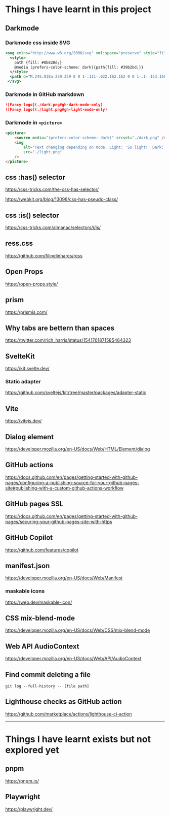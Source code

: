 # Things I have learnt in this project

## Darkmode

### Darkmode css inside SVG

```xml
<svg xmlns="http://www.w3.org/2000/svg" xml:space="preserve" style="fill-rule:evenodd;clip-rule:evenodd;stroke-linejoin:round;stroke-miterlimit:2" viewBox="0 0 649 230">
  <style>
    path {fill: #0b828d;}
    @media (prefers-color-scheme: dark){path{fill: #39b2bd;}}
  </style>
  <path d="M.245.018a.259.259 0 0 1-.111-.022.162.162 0 0 1-.1-.153.166.166 0 0 1 .068-.137.127.127 0 0 1 .07-.021c.023 0 .043.006.059.017a.076.076 0 0 1 .03.049.122.122 0 0 0-.083.027.096.096 0 0 0-.031.075c0 .029.009.052.026.069.017.017.04.026.069.026A.12.12 0 0 0 .33-.087a.125.125 0 0 0 .034-.09.17.17 0 0 0-.026-.089.774.774 0 0 0-.078-.102.836.836 0 0 1-.081-.106.18.18 0 0 1-.028-.098c0-.035.01-.066.029-.094a.2.2 0 0 1 .08-.065.266.266 0 0 1 .115-.024c.054 0 .097.013.129.038a.12.12 0 0 1 .049.102.104.104 0 0 1-.021.068.068.068 0 0 1-.055.026.071.071 0 0 1-.061-.031.091.091 0 0 0 .03-.037.113.113 0 0 0 .011-.048.069.069 0 0 0-.019-.051.07.07 0 0 0-.052-.019.082.082 0 0 0-.065.028.107.107 0 0 0-.026.073c0 .027.008.051.023.074a.666.666 0 0 0 .072.089c.027.029.048.053.065.074a.35.35 0 0 1 .042.071.234.234 0 0 1 .017.088.2.2 0 0 1-.036.116.234.234 0 0 1-.096.082.31.31 0 0 1-.137.03Z" style="fill-rule:nonzero" transform="translate(-7.76 172.322) scale(228.242)"/>
 </svg>

```

### Darkmode in GitHub markdown

```markdown
![Fancy logo](./dark.png#gh-dark-mode-only)
![Fancy logo](./light.png#gh-light-mode-only)
```

### Darkmode in `<picture>`

```html
<picture>
	<source media="(prefers-color-scheme: dark)" srcset="./dark.png" />
	<img
		alt="Text changing depending on mode. Light: 'So light!' Dark: 'So dark!'"
		src="./light.png"
	/>
</picture>
```

## css :has() selector

https://css-tricks.com/the-css-has-selector/

https://webkit.org/blog/13096/css-has-pseudo-class/

## css :is() selector

https://css-tricks.com/almanac/selectors/i/is/

## ress.css

https://github.com/filipelinhares/ress

## Open Props

https://open-props.style/

## prism

https://prismjs.com/

## Why tabs are bettern than spaces

https://twitter.com/rich_harris/status/1541761871585464323

## SvelteKit

https://kit.svelte.dev/

### Static adapter

https://github.com/sveltejs/kit/tree/master/packages/adapter-static

## Vite

https://vitejs.dev/

## Dialog element

https://developer.mozilla.org/en-US/docs/Web/HTML/Element/dialog

## GitHub actions

https://docs.github.com/en/pages/getting-started-with-github-pages/configuring-a-publishing-source-for-your-github-pages-site#publishing-with-a-custom-github-actions-workflow

## GitHub pages SSL

https://docs.github.com/en/pages/getting-started-with-github-pages/securing-your-github-pages-site-with-https

## GitHub Copilot

https://github.com/features/copilot

## manifest.json

https://developer.mozilla.org/en-US/docs/Web/Manifest

### maskable icons

https://web.dev/maskable-icon/

## CSS mix-blend-mode

https://developer.mozilla.org/en-US/docs/Web/CSS/mix-blend-mode

## Web API AudioContext

https://developer.mozilla.org/en-US/docs/Web/API/AudioContext

## Find commit deleting a file

`git log --full-history -- [file path]`

## Lighthouse checks as GitHub action

https://github.com/marketplace/actions/lighthouse-ci-action

---

# Things I have learnt exists but not explored yet

## pnpm

https://pnpm.io/

## Playwright

https://playwright.dev/
